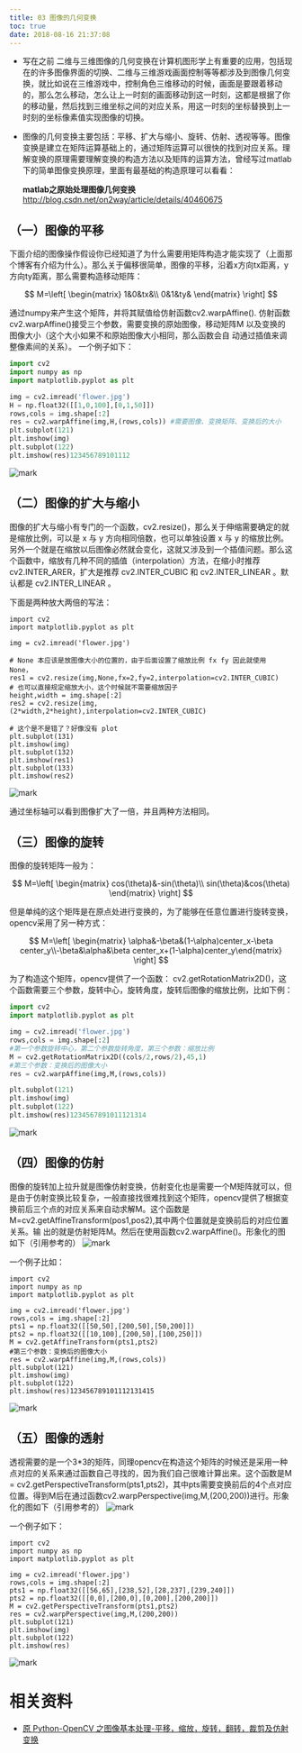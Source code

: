```yaml
---
title: 03 图像的几何变换
toc: true
date: 2018-08-16 21:37:08
---
```

- 写在之前
  二维与三维图像的几何变换在计算机图形学上有重要的应用，包括现在的许多图像界面的切换、二维与三维游戏画面控制等等都涉及到图像几何变换，就比如说在三维游戏中，控制角色三维移动的时候，画面是要跟着移动的，那么怎么移动，怎么让上一时刻的画面移动到这一时刻，这都是根据了你的移动量，然后找到三维坐标之间的对应关系，用这一时刻的坐标替换到上一时刻的坐标像素值实现图像的切换。
- 图像的几何变换主要包括：平移、扩大与缩小、旋转、仿射、透视等等。图像变换是建立在矩阵运算基础上的，通过矩阵运算可以很快的找到对应关系。理解变换的原理需要理解变换的构造方法以及矩阵的运算方法，曾经写过matlab下的简单图像变换原理，里面有最基础的构造原理可以看看：

  **matlab之原始处理图像几何变换** http://blog.csdn.net/on2way/article/details/40460675

## （一）图像的平移

下面介绍的图像操作假设你已经知道了为什么需要用矩阵构造才能实现了（上面那个博客有介绍为什么）。那么关于偏移很简单，图像的平移，沿着x方向tx距离，y方向ty距离，那么需要构造移动矩阵：

$$ M=\left[ \begin{matrix} 1&0&tx&\\ 0&1&ty& \end{matrix} \right] $$

通过numpy来产生这个矩阵，并将其赋值给仿射函数cv2.warpAffine().
仿射函数cv2.warpAffine()接受三个参数，需要变换的原始图像，移动矩阵M 以及变换的图像大小（这个大小如果不和原始图像大小相同，那么函数会自 动通过插值来调整像素间的关系）。
一个例子如下：


```python
import cv2
import numpy as np
import matplotlib.pyplot as plt

img = cv2.imread('flower.jpg')
H = np.float32([[1,0,100],[0,1,50]])
rows,cols = img.shape[:2]
res = cv2.warpAffine(img,H,(rows,cols)) #需要图像、变换矩阵、变换后的大小
plt.subplot(121)
plt.imshow(img)
plt.subplot(122)
plt.imshow(res)123456789101112
```

![mark](http://images.iterate.site/blog/image/180812/Lgd4jJj8aK.png?imageslim)


## （二）图像的扩大与缩小

图像的扩大与缩小有专门的一个函数，cv2.resize()，那么关于伸缩需要确定的就是缩放比例，可以是 x 与 y 方向相同倍数，也可以单独设置 x 与 y 的缩放比例。另外一个就是在缩放以后图像必然就会变化，这就又涉及到一个插值问题。那么这个函数中，缩放有几种不同的插值（interpolation）方法，在缩小时推荐 cv2.INTER_ARER，扩大是推荐 cv2.INTER_CUBIC 和 cv2.INTER_LINEAR 。默认都是 cv2.INTER_LINEAR 。

下面是两种放大两倍的写法：

```
import cv2
import matplotlib.pyplot as plt

img = cv2.imread('flower.jpg')

# None 本应该是放图像大小的位置的，由于后面设置了缩放比例 fx fy 因此就使用 None，
res1 = cv2.resize(img,None,fx=2,fy=2,interpolation=cv2.INTER_CUBIC)
# 也可以直接规定缩放大小，这个时候就不需要缩放因子
height,width = img.shape[:2]
res2 = cv2.resize(img,(2*width,2*height),interpolation=cv2.INTER_CUBIC)

# 这个是不是错了？好像没有 plot
plt.subplot(131)
plt.imshow(img)
plt.subplot(132)
plt.imshow(res1)
plt.subplot(133)
plt.imshow(res2)
```

![mark](http://images.iterate.site/blog/image/180812/2Aa6mhhblB.png?imageslim)


通过坐标轴可以看到图像扩大了一倍，并且两种方法相同。

## （三）图像的旋转

图像的旋转矩阵一般为：

$$ M=\left[ \begin{matrix} cos(\theta)&-sin(\theta)\\ sin(\theta)&cos(\theta) \end{matrix} \right] $$

但是单纯的这个矩阵是在原点处进行变换的，为了能够在任意位置进行旋转变换，opencv采用了另一种方式：


$$ M=\left[ \begin{matrix} \alpha&-\beta&(1-\alpha)center_x-\beta center_y\\-\beta&\alpha&\beta center_x+(1-\alpha)center_y\end{matrix} \right] $$


为了构造这个矩阵，opencv提供了一个函数：
cv2.getRotationMatrix2D()，这个函数需要三个参数，旋转中心，旋转角度，旋转后图像的缩放比例，比如下例：




```python
import cv2
import matplotlib.pyplot as plt

img = cv2.imread('flower.jpg')
rows,cols = img.shape[:2]
#第一个参数旋转中心，第二个参数旋转角度，第三个参数：缩放比例
M = cv2.getRotationMatrix2D((cols/2,rows/2),45,1)
#第三个参数：变换后的图像大小
res = cv2.warpAffine(img,M,(rows,cols))

plt.subplot(121)
plt.imshow(img)
plt.subplot(122)
plt.imshow(res)1234567891011121314
```

![mark](http://images.iterate.site/blog/image/180812/91AebH811g.png?imageslim)

## （四）图像的仿射

图像的旋转加上拉升就是图像仿射变换，仿射变化也是需要一个M矩阵就可以，但是由于仿射变换比较复杂，一般直接找很难找到这个矩阵，opencv提供了根据变换前后三个点的对应关系来自动求解M。这个函数是
M=cv2.getAffineTransform(pos1,pos2),其中两个位置就是变换前后的对应位置关系。输 出的就是仿射矩阵M。然后在使用函数cv2.warpAffine()。形象化的图如下（引用参考的）
![mark](http://images.iterate.site/blog/image/180812/0Bdg7aGGe5.png?imageslim)

一个例子比如：

```
import cv2
import numpy as np
import matplotlib.pyplot as plt

img = cv2.imread('flower.jpg')
rows,cols = img.shape[:2]
pts1 = np.float32([[50,50],[200,50],[50,200]])
pts2 = np.float32([[10,100],[200,50],[100,250]])
M = cv2.getAffineTransform(pts1,pts2)
#第三个参数：变换后的图像大小
res = cv2.warpAffine(img,M,(rows,cols))
plt.subplot(121)
plt.imshow(img)
plt.subplot(122)
plt.imshow(res)123456789101112131415
```

![mark](http://images.iterate.site/blog/image/180812/0Lj6Amma6m.png?imageslim)


## （五）图像的透射

透视需要的是一个3*3的矩阵，同理opencv在构造这个矩阵的时候还是采用一种点对应的关系来通过函数自己寻找的，因为我们自己很难计算出来。这个函数是M = cv2.getPerspectiveTransform(pts1,pts2)，其中pts需要变换前后的4个点对应位置。得到M后在通过函数cv2.warpPerspective(img,M,(200,200))进行。形象化的图如下（引用参考的）
![mark](http://images.iterate.site/blog/image/180812/c0eHAG5Hd9.png?imageslim)

一个例子如下：

```
import cv2
import numpy as np
import matplotlib.pyplot as plt

img = cv2.imread('flower.jpg')
rows,cols = img.shape[:2]
pts1 = np.float32([[56,65],[238,52],[28,237],[239,240]])
pts2 = np.float32([[0,0],[200,0],[0,200],[200,200]])
M = cv2.getPerspectiveTransform(pts1,pts2)
res = cv2.warpPerspective(img,M,(200,200))
plt.subplot(121)
plt.imshow(img)
plt.subplot(122)
plt.imshow(res)
```

![mark](http://images.iterate.site/blog/image/180812/gH4IEFjKB3.png?imageslim)






# 相关资料

- [原 Python-OpenCV 之图像基本处理-平移，缩放，旋转，翻转，裁剪及仿射变换](https://blog.csdn.net/zh_jessica/article/details/77946346)
